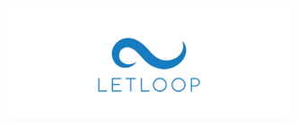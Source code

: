 <div align=center>
  <img src="https://raw.githubusercontent.com/letloop/letloop/main/letloop-logo-wide.png" />
</div>
